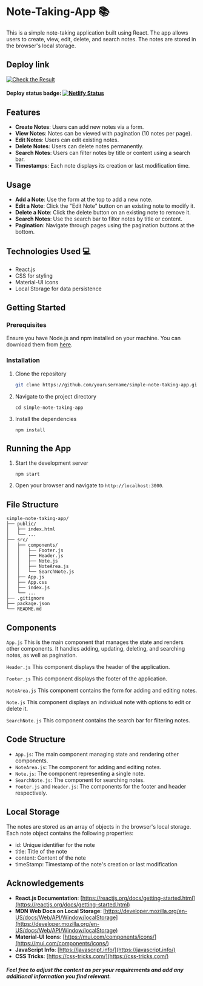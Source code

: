# Note-Taking-App 📚
This is a simple note-taking application built using React. The app allows users to create, view, edit, delete, and search notes. The notes are stored in the browser's local storage.


## Deploy link 

[![Check the Result](https://img.icons8.com/?size=100&id=jhVH1oNJKfCf&format=png&color=000000)](https://notes-aplicationn.netlify.app/)

#### Deploy status badge: [![Netlify Status](https://api.netlify.com/api/v1/badges/6cef1667-aca5-42b4-9b7e-74229591ce0c/deploy-status)](https://app.netlify.com/sites/notes-aplicationn/deploys)

## Features

- **Create Notes**: Users can add new notes via a form.
- **View Notes**: Notes can be viewed with pagination (10 notes per page).
- **Edit Notes**: Users can edit existing notes.
- **Delete Notes**: Users can delete notes permanently.
- **Search Notes**: Users can filter notes by title or content using a search bar.
- **Timestamps**: Each note displays its creation or last modification time.

## Usage

- **Add a Note**: Use the form at the top to add a new note.
- **Edit a Note**: Click the "Edit Note" button on an existing note to modify it.
- **Delete a Note**: Click the delete button on an existing note to remove it.
- **Search Notes**: Use the search bar to filter notes by title or content.
- **Pagination**: Navigate through pages using the pagination buttons at the bottom.

## Technologies Used 💻

- React.js
- CSS for styling
- Material-UI icons
- Local Storage for data persistence

## Getting Started

### Prerequisites

Ensure you have Node.js and npm installed on your machine. You can download them from [here](https://nodejs.org/).

### Installation

1. Clone the repository
   ```bash
   git clone https://github.com/yourusername/simple-note-taking-app.git 
2. Navigate to the project directory
   ```
   cd simple-note-taking-app

3. Install the dependencies
   ```
   npm install

## Running the App
1. Start the development server
   ```
   npm start

2. Open your browser and navigate to `http://localhost:3000`.

## File Structure
```
simple-note-taking-app/
├── public/
│   ├── index.html
│   └── ...
├── src/
│   ├── components/
│   │   ├── Footer.js
│   │   ├── Header.js
│   │   ├── Note.js
│   │   ├── NoteArea.js
│   │   └── SearchNote.js
│   ├── App.js
│   ├── App.css
│   ├── index.js
│   └── ...
├── .gitignore
├── package.json
└── README.md
```

## Components
`App.js`
This is the main component that manages the state and renders other components. It handles adding, updating, deleting, and searching notes, as well as pagination.

`Header.js`
This component displays the header of the application.

`Footer.js`
This component displays the footer of the application.

`NoteArea.js`
This component contains the form for adding and editing notes.

`Note.js`
This component displays an individual note with options to edit or delete it.

`SearchNote.js`
This component contains the search bar for filtering notes.

## Code Structure

- `App.js`: The main component managing state and rendering other components.
- `NoteArea.js`: The component for adding and editing notes.
- `Note.js`: The component representing a single note.
- `SearchNote.js`: The component for searching notes.
- `Footer.js` and `Header.js`: The components for the footer and header respectively.

## Local Storage
The notes are stored as an array of objects in the browser's local storage. Each note object contains the following properties:

- id: Unique identifier for the note
- title: Title of the note
- content: Content of the note
- timeStamp: Timestamp of the note's creation or last modification

## Acknowledgements

- **React.js Documentation**: [https://reactjs.org/docs/getting-started.html](https://reactjs.org/docs/getting-started.html)
- **MDN Web Docs on Local Storage**: [https://developer.mozilla.org/en-US/docs/Web/API/Window/localStorage](https://developer.mozilla.org/en-US/docs/Web/API/Window/localStorage)
- **Material-UI Icons**: [https://mui.com/components/icons/](https://mui.com/components/icons/)
- **JavaScript Info**: [https://javascript.info/](https://javascript.info/)
- **CSS Tricks**: [https://css-tricks.com/](https://css-tricks.com/)


##### Feel free to adjust the content as per your requirements and add any additional information you find relevant.


